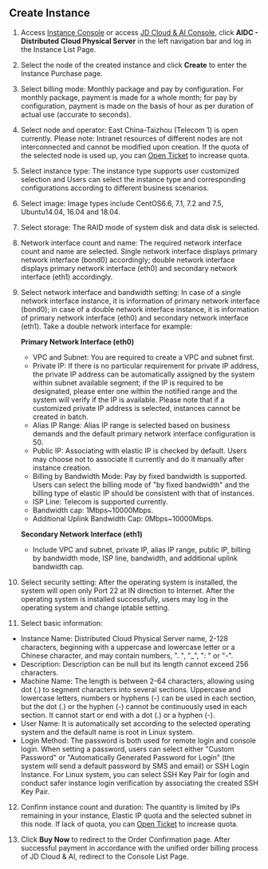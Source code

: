 ## Create Instance

1. Access [Instance Console](https://cps-edge-console.jdcloud.com/instance/list) or access [JD Cloud & AI Console](https://console.jdcloud.com/overview), click **AIDC - Distributed Cloud Physical Server** in the left navigation bar and log in the Instance List Page.<br/>

2. Select the node of the created instance and click **Create** to enter the Instance Purchase page.<br/>

3. Select billing mode: Monthly package and pay by configuration. For monthly package, payment is made for a whole month; for pay by configuration, payment is made on the basis of hour as per duration of actual use (accurate to seconds).<br/>

4. Select node and operator: East China-Taizhou (Telecom 1) is open currently. Please note: Intranet resources of different nodes are not interconnected and cannot be modified upon creation. If the quota of the selected node is used up, you can [Open Ticket](https://ticket.jdcloud.com/applyorder/submit) to increase quota.<br/>

5. Select instance type: The instance type supports user customized selection and Users can select the instance type and corresponding configurations according to different business scenarios.<br/>

6. Select image: Image types include CentOS6.6, 7.1, 7.2 and 7.5, Ubuntu14.04, 16.04 and 18.04.<br/>

7. Select storage: The RAID mode of system disk and data disk is selected.<br/>

8. Network interface count and name: The required network interface count and name are selected. Single network interface displays primary network interface (bond0) accordingly; double network interface displays primary network interface (eth0) and secondary network interface (eth1) accordingly.<br/>

9. Select network interface and bandwidth setting: In case of a single network interface instance, it is information of primary network interface (bond0); in case of a double network interface instance, it is information of primary network interface (eth0) and secondary network interface (eth1). Take a double network interface for example:<br/>

   **Primary Network Interface (eth0)**<br/>
   - VPC and Subnet: You are required to create a VPC and subnet first.<br/>
   - Private IP: If there is no particular requirement for private IP address, the private IP address can be automatically assigned by the system within subnet available segment; if the IP is required to be designated, please enter one within the notified range and the system will verify if the IP is available. Please note that if a customized private IP address is selected, instances cannot be created in batch.
   - Alias IP Range: Alias IP range is selected based on business demands and the default primary network interface configuration is 50.
   - Public IP: Associating with elastic IP is checked by default. Users may choose not to associate it currently and do it manually after instance creation.
   - Billing by Bandwidth Mode: Pay by fixed bandwidth is supported. Users can select the billing mode of "by fixed bandwidth" and the billing type of elastic IP should be consistent with that of instances.
   - ISP Line: Telecom is supported currently.
   - Bandwidth cap: 1Mbps~10000Mbps. 
   - Additional Uplink Bandwidth Cap: 0Mbps~10000Mbps. 
    
   **Secondary Network Interface (eth1)**<br/>
   - Include VPC and subnet, private IP, alias IP range, public IP, billing by bandwidth mode, ISP line, bandwidth, and additional uplink bandwidth cap.<br/>
   
10. Select security setting: After the operating system is installed, the system will open only Port 22 at IN direction to Internet. After the operating system is installed successfully, users may log in the operating system and change iptable setting.

11. Select basic information:<br/>
   - Instance Name: Distributed Cloud Physical Server name, 2-128 characters, beginning with a uppercase and lowercase letter or a Chinese character, and may contain numbers, ". ", "_", ": " or "-".<br/>
   - Description: Description can be null but its length cannot exceed 256 characters.<br/>
   - Machine Name: The length is between 2-64 characters, allowing using dot (.) to segment characters into several sections. Uppercase and lowercase letters, numbers or hyphens (-) can be used in each section, but the dot (.) or the hyphen (-) cannot be continuously used in each section. It cannot start or end with a dot (.) or a hyphen (-).<br/>
   - User Name: It is automatically set according to the selected operating system and the default name is root in Linux system.<br/>
   - Login Method: The password is both used for remote login and console login. When setting a password, users can select either "Custom Password" or "Automatically Generated Password for Login" (the system will send a default password by SMS and email) or SSH Login Instance. For Linux system, you can select SSH Key Pair for login and conduct safer instance login verification by associating the created SSH Key Pair.</br>
    
12. Confirm instance count and duration: The quantity is limited by IPs remaining in your instance, Elastic IP quota and the selected subnet in this node. If lack of quota, you can [Open Ticket](https://ticket.jdcloud.com/applyorder/submit) to increase quota.</br>

13. Click **Buy Now** to redirect to the Order Confirmation page. After successful payment in accordance with the unified order billing process of JD Cloud & AI, redirect to the Console List Page.
